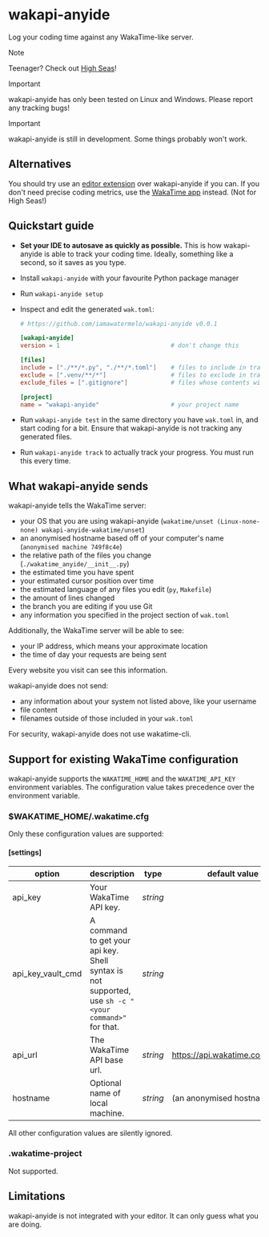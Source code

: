 # wakapi-anyide
Log your coding time against any WakaTime-like server.

> [!NOTE]
> Teenager? Check out [High Seas](https://highseas.hackclub.com/)!

> [!IMPORTANT]
> wakapi-anyide has only been tested on Linux and Windows.
> Please report any tracking bugs!

> [!IMPORTANT]
> wakapi-anyide is still in development. Some things probably won't work.

## Alternatives

You should try use an [editor extension](https://wakatime.com/plugins) over wakapi-anyide if you can.
If you don't need precise coding metrics, use the [WakaTime app](https://wakatime.com/linux) instead. (Not for High Seas!)

## Quickstart guide

- **Set your IDE to autosave as quickly as possible.** This is how wakapi-anyide is able to track your coding time. Ideally, something like a second, so it saves as you type.

- Install `wakapi-anyide` with your favourite Python package manager

- Run `wakapi-anyide setup`

- Inspect and edit the generated `wak.toml`:
  ```toml
  # https://github.com/iamawatermelo/wakapi-anyide v0.0.1
  
  [wakapi-anyide]
  version = 1                               # don't change this
  
  [files]
  include = ["./**/*.py", "./**/*.toml"]    # files to include in tracking
  exclude = [".venv/**/*"]                  # files to exclude in tracking
  exclude_files = [".gitignore"]            # files whose contents will be used to exclude other files from tracking
  
  [project]
  name = "wakapi-anyide"                    # your project name
  ```

- Run `wakapi-anyide test` in the same directory you have `wak.toml` in, and start coding for a bit.
  Ensure that wakapi-anyide is not tracking any generated files.

- Run `wakapi-anyide track` to actually track your progress.
  You must run this every time.

## What wakapi-anyide sends

wakapi-anyide tells the WakaTime server:

- your OS that you are using wakapi-anyide (`wakatime/unset (Linux-none-none) wakapi-anyide-wakatime/unset`)
- an anonymised hostname based off of your computer's name (`anonymised machine 749f8c4e`)
- the relative path of the files you change (`./wakatime_anyide/__init__.py`)
- the estimated time you have spent
- your estimated cursor position over time
- the estimated language of any files you edit (`py`, `Makefile`)
- the amount of lines changed
- the branch you are editing if you use Git
- any information you specified in the project section of `wak.toml`

Additionally, the WakaTime server will be able to see:

- your IP address, which means your approximate location
- the time of day your requests are being sent

Every website you visit can see this information.

wakapi-anyide does not send:

- any information about your system not listed above, like your username
- file content
- filenames outside of those included in your `wak.toml`

For security, wakapi-anyide does not use wakatime-cli.

## Support for existing WakaTime configuration

wakapi-anyide supports the `WAKATIME_HOME` and the `WAKATIME_API_KEY` environment variables.
The configuration value takes precedence over the environment variable.

### $WAKATIME_HOME/.wakatime.cfg

Only these configuration values are supported:

#### [settings]

| option            | description                                                                                          | type     | default value                     |
| ----------------- | ---------------------------------------------------------------------------------------------------- | -------- | --------------------------------- |
| api_key           | Your WakaTime API key.                                                                               | _string_ |                                   |
| api_key_vault_cmd | A command to get your api key. Shell syntax is not supported, use `sh -c "<your command>"` for that. | _string_ |                                   |
| api_url           | The WakaTime API base url.                                                                           | _string_ | <https://api.wakatime.com/api/v1> |
| hostname          | Optional name of local machine.                                                                      | _string_ | (an anonymised hostname)          |

All other configuration values are silently ignored.

### .wakatime-project

Not supported.

## Limitations

wakapi-anyide is not integrated with your editor. It can only guess what you are doing.